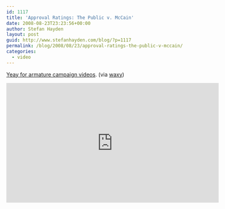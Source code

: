 ```yaml
---
id: 1117
title: 'Approval Ratings: The Public v. McCain'
date: 2008-08-23T23:23:56+00:00
author: Stefan Hayden
layout: post
guid: http://www.stefanhayden.com/blog/?p=1117
permalink: /blog/2008/08/23/approval-ratings-the-public-v-mccain/
categories:
  - video
---
```

<a href="http://www.youtube.com/watch?v=gBfngOsvmA0">Yeay for armature campaign videos</a>. (via <a href="http://www.waxy.org">waxy</a>)

<iframe width="560" height="315" src="http://www.youtube.com/v/gBfngOsvmA0&hl=en&fs=1" title="YouTube video player" frameborder="0" allow="accelerometer; autoplay; clipboard-write; encrypted-media; gyroscope; picture-in-picture" allowfullscreen></iframe>